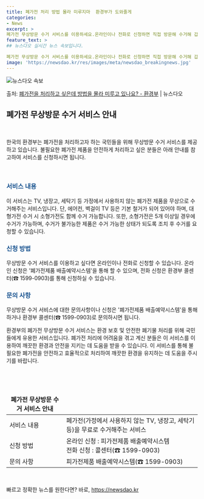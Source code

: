 ```yaml
---
title: 폐가전 처리 방법 몰라 미루지마  환경부가 도와줄게
categories:
- News
excerpt: >
폐가전 무상방문 수거 서비스를 이용하세요.온라인이나 전화로 신청하면 직접 방문해 수거해 갑니다. ▲ 지원대상…
feature_text: >
## 뉴스다오 실시간 뉴스 속보입니다.

폐가전 무상방문 수거 서비스를 이용하세요.온라인이나 전화로 신청하면 직접 방문해 수거해 갑니다. ▲ 지원대상…
image: 'https://newsdao.kr/res/images/meta/newsdao_breakingnews.jpg'
---
```


![뉴스다오 속보](https://newsdao.kr/res/images/meta/newsdao_breakingnews.jpg)

<p>출처: <a href="https://newsdao.kr/2736" rel="dofollow">폐가전을 처리하고 싶은데 방법을 몰라 미루고 있나요? - 환경부</a> | 뉴스다오</p>

<h2 data-ke-size="size26">폐가전 무상방문 수거 서비스 안내</h2>
<p data-ke-size="size16">&nbsp;</p>
한국의 환경부는 폐가전을 처리하고자 하는 국민들을 위해 무상방문 수거 서비스를 제공하고 있습니다. 불필요한 폐가전 제품을 안전하게 처리하고 싶은 분들은 아래 안내를 참고하여 서비스를 신청하시면 됩니다.
<p data-ke-size="size16">&nbsp;</p>

<h3><b><span style="color: #1a5490;">서비스 내용</span></b></h3>
이 서비스는 TV, 냉장고, 세탁기 등 가정에서 사용하지 않는 폐가전 제품을 무상으로 수거해주는 서비스입니다. 단, 에어컨, 벽걸이 TV 등은 기본 철거가 되어 있어야 하며, 대형가전 수거 시 소형가전도 함께 수거 가능합니다. 또한, 소형가전은 5개 이상일 경우에 수거가 가능하며, 수거가 불가능한 제품은 수거 가능한 상태가 되도록 조치 후 수거를 요청할 수 있습니다.

<h3><b><span style="color: #1a5490;">신청 방법</span></b></h3>
무상방문 수거 서비스를 이용하고 싶다면 온라인이나 전화로 신청할 수 있습니다. 온라인 신청은 '폐가전제품 배출예약시스템'을 통해 할 수 있으며, 전화 신청은 환경부 콜센터(☎ 1599-0903)를 통해 신청하실 수 있습니다.

<h3><b><span style="color: #1a5490;">문의 사항</span></b></h3>
무상방문 수거 서비스에 대한 문의사항이나 신청은 '폐가전제품 배출예약시스템'을 통해 하거나 환경부 콜센터(☎ 1599-0903)로 문의하시면 됩니다.

환경부의 폐가전 무상방문 수거 서비스는 환경 보호 및 안전한 폐기물 처리를 위해 국민들에게 유용한 서비스입니다. 폐가전 처리에 어려움을 겪고 계신 분들은 이 서비스를 이용하여 깨끗한 환경과 안전을 지키는 데 도움을 받을 수 있습니다. 
이 서비스를 통해 불필요한 폐가전을 안전하고 효율적으로 처리하여 깨끗한 환경을 유지하는 데 도움을 주시기를 바랍니다.
<p data-ke-size="size16">&nbsp;</p>
<p data-ke-size="size16">&nbsp;</p>
<table>
<thead>
<tr>
<td style="text-align: center; height: 17px;"><b>폐가전 무상방문 수거 서비스 안내</b></td>
</tr>
</thead>
<tbody>
<tr>
<td style="text-align: left; height: 17px;">서비스 내용</td>
<td style="text-align: left; height: 17px;">폐가전(가정에서 사용하지 않는 TV, 냉장고, 세탁기 등)을 무료로 수거해주는 서비스</td>
</tr>
<tr>
<td style="text-align: left; height: 17px;">신청 방법</td>
<td style="text-align: left; height: 17px;">온라인 신청 : 피가전제품 배출예약시스템<br>전화 신청 : 콜센터(☎ 1599-0903)</td>
</tr>
<tr>
<td style="text-align: left; height: 17px;">문의 사항</td>
<td style="text-align: left; height: 17px;">피가전제품 배출예약시스템(☎ 1599-0903)</td>
</tr>
</tbody>
</table>
<p data-ke-size="size16">&nbsp;</p> 

빠르고 정확한 뉴스를 원한다면? 바로, <a href="https://newsdao.kr" rel="dofollow">https://newsdao.kr</a>


    
